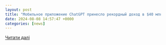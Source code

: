 ```yaml
---
layout: post
title: "Мобильное приложение ChatGPT принесло рекордный доход в $40 млн за июль – borg.expert – медіа-портал про борги та банкрутство"
date: 2024-08-08 14:57:47 +0000
categories: [news]
---
```


[Читати далі](https://borgexpert.com/ru/news/mobylnoe-prylozhenye-chatgpt-pryneslo-rekordnyj-dokhod-v-40-mln-za-yiul)
